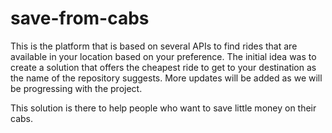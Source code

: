 # save-from-cabs
This is the platform that is based on several APIs to find rides that are available in your location based on your preference. The initial idea was to create a solution that offers the cheapest ride to get to your destination as the name of the repository suggests. More updates will be added as we will be progressing with the project.

This solution is there to help people who want to save little money on their cabs.
